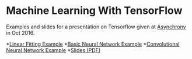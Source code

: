 # Machine Learning With TensorFlow

Examples and slides for a presentation on Tensorflow given at [Asynchrony](http://www.asynchrony.com) in Oct 2016.

*[Linear Fitting Example](Example-LinearFit)
*[Basic Neural Network Example](Example-NeuralNet)
*[Convolutional Neural Network Example](Example-PhotoOrientation)
*[Slides (PDF)](https://github.com/lightcycle/MachineLearningWithTensorFlow/blob/master/presentation/MachineLearningLnL.pdf)
